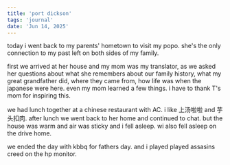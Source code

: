 ```yaml
---
title: 'port dickson'
tags: 'journal'
date: 'Jun 14, 2025'
---
```


today i went back to my parents' hometown to visit my popo. she's the only connection to my past left on both sides of my family.

first we arrived at her house and my mom was my translator, as we asked her questions about what she remembers about our family history, what my great grandfather did, where they came from, how life was when the japanese were here. even my mom learned a few things. i have to thank T's mom for inspiring this.

we had lunch together at a chinese restaurant with AC. i like 上汤啦啦 and 芋头扣肉. after lunch we went back to her home and continued to chat. but the house was warm and air was sticky and i fell asleep. wi also fell asleep on the drive home.

we ended the day with kbbq for fathers day. and i played played assasins creed on the hp monitor.
